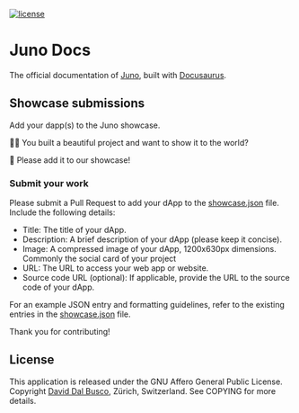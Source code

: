 [![license][agpl-license]][agpl-license-url]

[agpl-license]: https://img.shields.io/badge/License-AGPL%20v3-blue.svg
[agpl-license-url]: https://github.com/junobuild/docs/blob/main/GNU-AGPL-3.0

# Juno Docs

The official documentation of [Juno], built with [Docusaurus](https://docusaurus.io/).

## Showcase submissions

Add your dapp(s) to the Juno showcase.

🧑‍🎨 You built a beautiful project and want to show it to the world?

🙏 Please add it to our showcase!

### Submit your work

Please submit a Pull Request to add your dApp to the [showcase.json](showcase.json) file. Include the following details:

- Title: The title of your dApp.
- Description: A brief description of your dApp (please keep it concise).
- Image: A compressed image of your dApp, 1200x630px dimensions. Commonly the social card of your project
- URL: The URL to access your web app or website.
- Source code URL (optional): If applicable, provide the URL to the source code of your dApp.

For an example JSON entry and formatting guidelines, refer to the existing entries in the [showcase.json](showcase.json) file.

Thank you for contributing!

## License

This application is released under the GNU Affero General Public License. Copyright [David Dal Busco](mailto:david.dalbusco@outlook.com), Zürich, Switzerland. See COPYING for more details.

[juno]: https://juno.build
